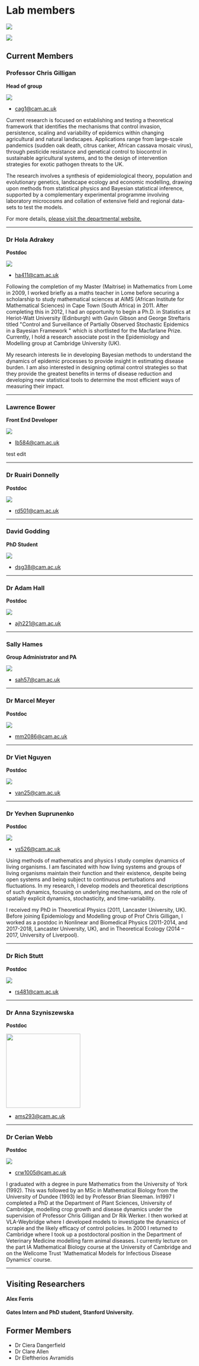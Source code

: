 # Lab members

![](images/people/team.jpg)

![](images/people/team_2.jpg)

## Current Members

### Professor Chris Gilligan

**Head of group**

![](images/people/chris-gilligan.jpg)

- [cag1@cam.ac.uk](mailto:cag1@cam.ac.uk)

Current research is focused on establishing and testing a theoretical framework that identifies the mechanisms that control invasion, persistence, scaling and variability of epidemics within changing agricultural and natural landscapes. Applications range from large-scale pandemics (sudden oak death, citrus canker, African cassava mosaic virus), through pesticide resistance and genetical control to biocontrol in sustainable agricultural systems, and to the design of intervention strategies for exotic pathogen threats to the UK.

The research involves a synthesis of epidemiological theory, population and evolutionary genetics, landscape ecology and economic modelling, drawing upon methods from statistical physics and Bayesian statistical inference, supported by a complementary experimental programme involving laboratory microcosms and collation of extensive field and regional data-sets to test the models.

For more details, [please visit the departmental website.](https://www.plantsci.cam.ac.uk/directory/gilligan-chris)

---

### Dr Hola Adrakey

**Postdoc**


![](images/people/hola-adrakey.jpg)

- [ha411@cam.ac.uk](mailto:ha411@cam.ac.uk)

Following the completion of my Master (Maitrise) in Mathematics from Lome in 2009, I worked briefly as a maths teacher in Lome before securing a scholarship to study mathematical sciences at AIMS (African Institute for Mathematical Sciences) in Cape Town (South Africa) in 2011. After completing this in 2012, I had an opportunity to begin a Ph.D. in Statistics at Heriot-Watt University (Edinburgh) with Gavin Gibson and George Streftaris titled "Control and Surveillance of Partially Observed Stochastic Epidemics in a Bayesian Framework " which is shortlisted for the Macfarlane Prize. Currently, I hold a research associate post in the Epidemiology and Modelling group at Cambridge University (UK).

My research interests lie in developing Bayesian methods to understand the dynamics of epidemic processes to provide insight in estimating disease burden. I am also interested in designing optimal control strategies so that they provide the greatest benefits in terms of disease reduction and developing new statistical tools to determine the most efficient ways of measuring their impact.

---

### Lawrence Bower

**Front End Developer**

![](images/people/lawrence-bower.jpg)

- [lb584@cam.ac.uk](mailto:lb584@cam.ac.uk)

test edit

---

### Dr Ruairi Donnelly

**Postdoc**

![](images/people/ruairi-donnelly.jpg)

- [rd501@cam.ac.uk](mailto:rd501@cam.ac.uk)

---

### David Godding

**PhD Student**

![](images/people/david-godding.jpg)

- [dsg38@cam.ac.uk](mailto:dsg38@cam.ac.uk)

---


### Dr Adam Hall

**Postdoc**

![](images/people/adam-hall.jpg)

- [ajh221@cam.ac.uk](mailto:ajh221@cam.ac.uk)

---

### Sally Hames

**Group Administrator and PA**

![](images/people/sally-hames.jpg)

- [sah57@cam.ac.uk](mailto:sah57@cam.ac.uk)

---


### Dr Marcel Meyer

**Postdoc**

![](images/people/marcel-meyer.jpg)

- [mm2086@cam.ac.uk](mailto:mm2086@cam.ac.uk)


---

### Dr Viet Nguyen

**Postdoc**

![](images/people/viet-nguyen.jpg)

- [van25@cam.ac.uk](mailto:van25@cam.ac.uk)


---

### Dr Yevhen Suprunenko

**Postdoc**

![](images/people/yevhen-suprunenko.jpg)

- [ys526@cam.ac.uk](mailto:ys526@cam.ac.uk)

Using methods of mathematics and physics I study complex dynamics of living organisms. I am fascinated with how living systems and groups of living organisms maintain their function and their existence, despite being open systems and being subject to continuous perturbations and fluctuations. In my research, I develop models and theoretical descriptions of such dynamics, focusing on underlying mechanisms, and on the role of spatially explicit dynamics, stochasticity, and time-variability.

I received my PhD in Theoretical Physics (2011, Lancaster University, UK). Before joining Epidemiology and Modelling group of Prof Chris Gilligan, I worked as a postdoc in Nonlinear and Biomedical Physics (2011-2014, and 2017-2018, Lancaster University, UK), and in Theoretical Ecology (2014 – 2017, University of Liverpool).


---

### Dr Rich Stutt

**Postdoc**

![](images/people/rich-stutt.jpg)

- [rs481@cam.ac.uk](mailto:rs481@cam.ac.uk)

---

### Dr Anna Szyniszewska

**Postdoc**

<img src="../images/people/anna-szyniszewska.jpg" width="200"/>

- [ams293@cam.ac.uk](mailto:ams293@cam.ac.uk)

---


### Dr Cerian Webb

**Postdoc**

![](images/people/cerian-webb.jpg)

- [crw1005@cam.ac.uk](mailto:crw1005@cam.ac.uk)

I graduated with a degree in pure Mathematics from the University of York (1992). This was followed by an MSc in Mathematical Biology from the University of Dundee (1993) led by Professor Brian Sleeman. In1997 I completed a PhD at the Department of Plant Sciences, University of Cambridge, modelling crop growth and disease dynamics under the supervision of Professor Chris Gilligan and Dr Rik Werker. I then worked at VLA-Weybridge where I developed models to investigate the dynamics of scrapie and the likely efficacy of control policies. In 2000 I returned to Cambridge where I took up a postdoctoral position in the Department of Veterinary Medicine modelling farm animal diseases. I currently lecture on the part IA Mathematical Biology course at the University of Cambridge and on the Wellcome Trust 'Mathematical Models for Infectious Disease Dynamics' course.



---



## Visiting Researchers

#### Alex Ferris

**Gates Intern and PhD student, Stanford University.**


## Former Members

- Dr Ciera Dangerfield
- Dr Clare Allen
- Dr Eleftherios Avramidis
